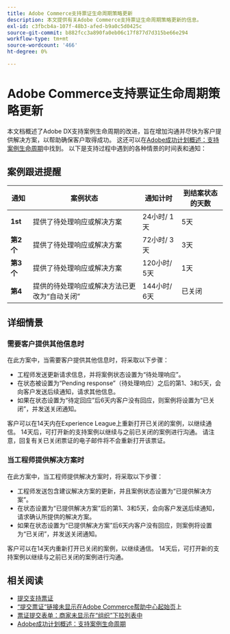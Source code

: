 ```yaml
---
title: Adobe Commerce支持票证生命周期策略更新
description: 本文提供有关Adobe Commerce支持票证生命周期策略更新的信息。
exl-id: c3fbcb4a-107f-48b3-afed-b9a0c5d0425c
source-git-commit: b882fcc3a890fa0eb06c17f877d7d315be66e294
workflow-type: tm+mt
source-wordcount: '466'
ht-degree: 0%

---
```


# Adobe Commerce支持票证生命周期策略更新

本文档概述了Adobe DX支持案例生命周期的改进，旨在增加沟通并尽快为客户提供解决方案，以帮助确保客户取得成功。 这还可以在[Adobe成功计划概述：支持案例生命周期](https://experienceleague.adobe.com/en/docs/support-resources/data-sheets/overview#support-case-lifecycle---coming-soon)中找到。
以下是支持过程中遇到的各种情景的时间表和通知：

## 案例跟进提醒

| 通知 | 案例状态 | 通知计时 | 到结案状态的天数 |
|--- |--- |--- |--- |
| **1st** | 提供了待处理响应或解决方案 | 24小时/ 1天 | 5天 |
| **第2个** | 提供了待处理响应或解决方案 | 72小时/ 3天 | 3天 |
| **第3个** | 提供了待处理响应或解决方案 | 120小时/ 5天 | 1天 |
| **第4** | 提供的待处理响应或解决方法已更改为“自动关闭” | 144小时/ 6天 | 已关闭 |

## 详细情景

### 需要客户提供其他信息时

在此方案中，当需要客户提供其他信息时，将采取以下步骤：

* 工程师发送更新请求信息，并将案例状态设置为“待处理响应”。
* 在状态被设置为“Pending response”（待处理响应）之后的第1、3和5天，会向客户发送后续通知，请求其他信息。
* 如果在状态设置为“待定回应”后6天内客户没有回应，则案例将设置为“已关闭”，并发送关闭通知。

客户可以在14天内在Experience League上重新打开已关闭的案例，以继续通信。 14天后，可打开新的支持案例以继续与之前已关闭的案例进行沟通。 请注意，回复有关已关闭票证的电子邮件将不会重新打开该票证。

### 当工程师提供解决方案时

在此方案中，当工程师提供解决方案时，将采取以下步骤：

* 工程师发送包含建议解决方案的更新，并且案例状态设置为“已提供解决方案”。
* 在状态设置为“已提供解决方案”后的第1、3和5天，会向客户发送后续通知，请求确认所提供的解决方案。
* 如果在状态设置为“已提供解决方案”后6天内客户没有回应，则案例将设置为“已关闭”，并发送关闭通知。

客户可以在14天内重新打开已关闭的案例，以继续通信。 14天后，可打开新的支持案例以继续与之前已关闭的案例进行沟通。

## 相关阅读

* [提交支持票证](https://experienceleague.adobe.com/en/docs/commerce-knowledge-base/kb/help-center-guide/magento-help-center-user-guide#submit-ticket)
* [“提交票证”链接未显示在Adobe Commerce帮助中心起始页](https://experienceleague.adobe.com/en/docs/commerce-knowledge-base/kb/help-center-guide/magento-help-center-user-guide#no-submit-link)上
* [票证提交表单：商家未显示在“组织”下拉列表中](https://experienceleague.adobe.com/en/docs/commerce-knowledge-base/kb/help-center-guide/magento-help-center-user-guide#merchant-not-displayed)
* [Adobe成功计划概述：支持案例生命周期](https://experienceleague.adobe.com/en/docs/support-resources/data-sheets/overview#support-case-lifecycle---coming-soon)
